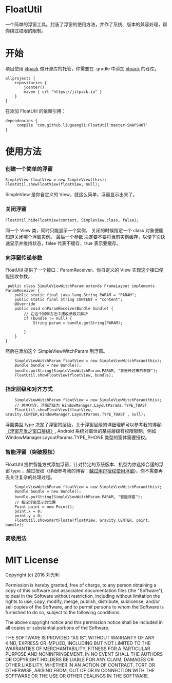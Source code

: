 # FloatUtil
一个简单的浮窗工具。封装了浮窗的使用方法，并作了系统、版本的兼容处理，帮你绕过权限的限制。

# 开始
项目使用 [jitpack](https://jitpack.io) 做开源库的托管，你需要在 .gradle 中添加  [jitpack](https://jitpack.io) 
的仓库。

    allprojects {
        repositories {
            jcenter()
            maven { url "https://jitpack.io" }
        }
    }
    
在添加 FloatUtil 的依赖引用：
   
   
    dependencies {
         compile 'com.github.liuguangli:FloatUtil:master-SNAPSHOT'
    }
# 使用方法

### 创建一个简单的浮窗
    SimpleView floatView = new SimpleView(this);
    FloatUtil.showFloatView(floatView, null);
SimpleView 是你自定义的 View，就这么简单，浮窗显示出来了。
    
### 关闭浮窗

    FloatUtil.hideFloatView(context, SimpleView.class, false);
同一个 View 类，同时只能显示一个实例， 关闭的时候指定一个 class 对象便能知道关闭哪个浮窗实例。 最后一个参数
决定要不要将当前实例缓存，以便下次快速显示并维持状态，false 代表不缓存，true 表示要缓存。

### 向浮窗传递参数
FloatUtil 提供了一个接口：ParamReceiver。你自定义的 View 实现这个接口便能接收参数。

     public class SimpleViewWitchParam extends FrameLayout implements ParamReceiver {
        public static final java.lang.String PARAM = "PARAM";
        public static final String CONTENT = "content";
        @Override
        public void onParamReceive(Bundle bundle) {
            // 在这个回调方法中接收参数并解析
            if (bundle != null) {
                String param = bundle.getString(PARAM);
                
            }
        }
    }
    
然后在添加这个 SimpleViewWitchParam 到浮窗。
     
        SimpleViewWitchParam floatView = new SimpleViewWitchParam(this);
        Bundle bundle = new Bundle();
        bundle.putString(SimpleViewWitchParam.PARAM, "我是传过来的参数");
        FloatUtil.showFloatView(floatView, bundle);
        
### 指定层级和对齐方式
       
        SimpleViewWitchParam floatView = new SimpleViewWitchParam(this);
        // 居中对齐，浮窗层级为 WindowManager.LayoutParams.TYPE_TOAST
        FloatUtil.showFloatView(floatView, Gravity.CENTER,WindowManager.LayoutParams.TYPE_TOAST , null);
        
浮窗类型 type 决定了浮窗的层级，关于浮窗层级的详细理解可以参考我的博客:[《浮窗开发之窗口层级》](http://www.liuguangli.win/archives/476),
Android 系统对窗体的某些层级有权限限制，例如 WindowManager.LayoutParams.TYPE_PHONE 类型的窗体需要授权。

### 智能浮窗（突破授权）
FloatUtil 提供智能方式添加浮窗，针对特定的系统版本、机型为你选择合适的浮窗 type ，越过授权（详细参考我的博客：[越过用户授权使用浮窗](http://www.liuguangli.win/archives/484))，你不需要再去关注复杂的处理过程。
   
        SimpleViewWitchParam floatView = new SimpleViewWitchParam(this);
        Bundle bundle = new Bundle();
        bundle.putString(SimpleViewWitchParam.PARAM, "智能浮窗");
        // 指定浮窗显示的位置
        Point point = new Point();
        point.x = 0;
        point.y = 0;
        FloatUtil.showSmartFloate(floatView, Gravity.CENTER, point, bundle);
        
### 高级用法        

# MIT License

Copyright (c) 2016 刘光利

Permission is hereby granted, free of charge, to any person obtaining a copy
of this software and associated documentation files (the "Software"), to deal
in the Software without restriction, including without limitation the rights
to use, copy, modify, merge, publish, distribute, sublicense, and/or sell
copies of the Software, and to permit persons to whom the Software is
furnished to do so, subject to the following conditions:

The above copyright notice and this permission notice shall be included in all
copies or substantial portions of the Software.

THE SOFTWARE IS PROVIDED "AS IS", WITHOUT WARRANTY OF ANY KIND, EXPRESS OR
IMPLIED, INCLUDING BUT NOT LIMITED TO THE WARRANTIES OF MERCHANTABILITY,
FITNESS FOR A PARTICULAR PURPOSE AND NONINFRINGEMENT. IN NO EVENT SHALL THE
AUTHORS OR COPYRIGHT HOLDERS BE LIABLE FOR ANY CLAIM, DAMAGES OR OTHER
LIABILITY, WHETHER IN AN ACTION OF CONTRACT, TORT OR OTHERWISE, ARISING FROM,
OUT OF OR IN CONNECTION WITH THE SOFTWARE OR THE USE OR OTHER DEALINGS IN THE
SOFTWARE.


